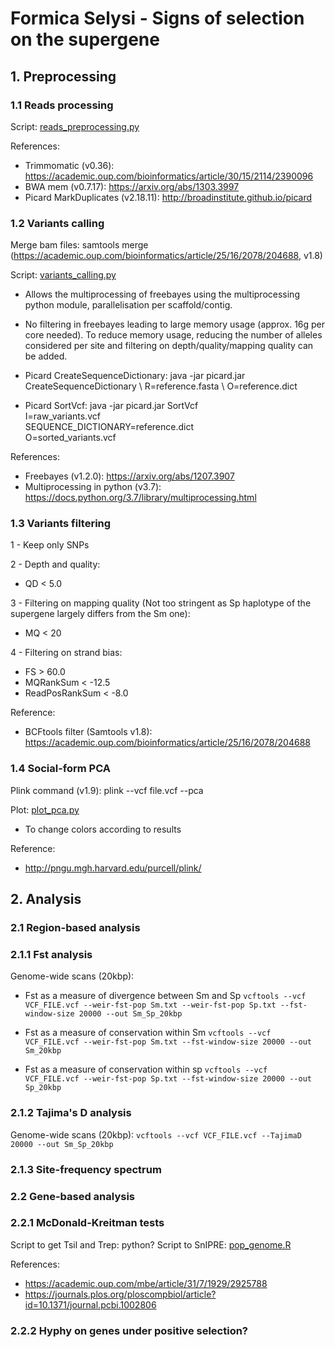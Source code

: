 # Formica Selysi - Signs of selection on the supergene

## 1. Preprocessing

### 1.1 Reads processing
Script: [reads_preprocessing.py](https://github.com/Mass23/FormicaSelysiBalSel/blob/master/reads_preprocessing.py)

References:
- Trimmomatic (v0.36): https://academic.oup.com/bioinformatics/article/30/15/2114/2390096
- BWA mem (v0.7.17): https://arxiv.org/abs/1303.3997
- Picard MarkDuplicates (v2.18.11): http://broadinstitute.github.io/picard

### 1.2 Variants calling
Merge bam files: samtools merge (https://academic.oup.com/bioinformatics/article/25/16/2078/204688, v1.8)

Script: [variants_calling.py](https://github.com/Mass23/FormicaSelysiBalSel/blob/master/variants_calling.py)
- Allows the multiprocessing of freebayes using the multiprocessing python module, parallelisation per scaffold/contig.
- No filtering in freebayes leading to large memory usage (approx. 16g per core needed). To reduce memory usage, reducing the number of alleles considered per site and filtering on depth/quality/mapping quality can be added.

- Picard CreateSequenceDictionary:
java -jar picard.jar CreateSequenceDictionary \ 
      R=reference.fasta \ 
      O=reference.dict

- Picard SortVcf:
java -jar picard.jar SortVcf \
      I=raw_variants.vcf \
      SEQUENCE_DICTIONARY=reference.dict \
      O=sorted_variants.vcf

References:
- Freebayes (v1.2.0):  https://arxiv.org/abs/1207.3907
- Multiprocessing in python (v3.7): https://docs.python.org/3.7/library/multiprocessing.html

### 1.3 Variants filtering
1 - Keep only SNPs

2 - Depth and quality:
- QD < 5.0

3 - Filtering on mapping quality (Not too stringent as Sp haplotype of the supergene largely differs from the Sm one):
- MQ < 20

4 - Filtering on strand bias:
- FS > 60.0
- MQRankSum < -12.5
- ReadPosRankSum < -8.0

Reference:
- BCFtools filter (Samtools v1.8): https://academic.oup.com/bioinformatics/article/25/16/2078/204688

### 1.4 Social-form PCA
Plink command (v1.9): plink --vcf file.vcf --pca

Plot: [plot_pca.py](https://github.com/Mass23/FormicaSelysiBalSel/blob/master/plot_pca.py)
- To change colors according to results

Reference:
- http://pngu.mgh.harvard.edu/purcell/plink/

## 2. Analysis

### 2.1 Region-based analysis

### 2.1.1 Fst analysis

Genome-wide scans (20kbp):
- Fst as a measure of divergence between Sm and Sp
```vcftools --vcf VCF_FILE.vcf --weir-fst-pop Sm.txt --weir-fst-pop Sp.txt --fst-window-size 20000 --out Sm_Sp_20kbp```

- Fst as a measure of conservation within Sm
```vcftools --vcf VCF_FILE.vcf --weir-fst-pop Sm.txt --fst-window-size 20000 --out Sm_20kbp```

- Fst as a measure of conservation within sp
```vcftools --vcf VCF_FILE.vcf --weir-fst-pop Sp.txt --fst-window-size 20000 --out Sp_20kbp```


### 2.1.2 Tajima's D analysis

Genome-wide scans (20kbp):
```vcftools --vcf VCF_FILE.vcf --TajimaD 20000 --out Sm_Sp_20kbp```


### 2.1.3 Site-frequency spectrum

### 2.2 Gene-based analysis

### 2.2.1 McDonald-Kreitman tests
Script to get Tsil and Trep: python?
Script to SnIPRE: [pop_genome.R](https://github.com/Mass23/FormicaSelysiBalSel/blob/master/pop_genome.R)

References:
- https://academic.oup.com/mbe/article/31/7/1929/2925788
- https://journals.plos.org/ploscompbiol/article?id=10.1371/journal.pcbi.1002806

### 2.2.2 Hyphy on genes under positive selection?
